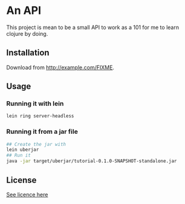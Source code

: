 # An API

This project is mean to be a small API to work as a 101 for me to learn clojure by doing.

## Installation

Download from http://example.com/FIXME.

## Usage

### Running it with lein

```bash
lein ring server-headless
```

### Running it from a jar file

```bash
## Create the jar with
lein uberjar
## Run it
java -jar target/uberjar/tutorial-0.1.0-SNAPSHOT-standalone.jar
```

## License

[See licence here](LICENSE)
